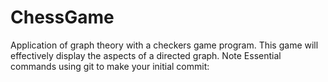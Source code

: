 # ChessGame
Application of graph theory with a checkers game program. This game will effectively display the aspects of a directed graph.
Note Essential commands using git to make your initial commit: